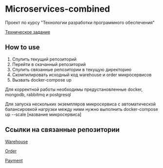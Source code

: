 # Microservices-combined
Проект по курсу "Технологии разработки программного обеспечения"

[Техническое задание](https://docs.google.com/document/d/1FKO65Ga0rRVPVArQERqO__3fkOeCWFGgSKRb6_tCX9U/edit)
## How to use

1. Спулить текущий репозиторий
2. Перейти в скачанный репозиторий 
2. Спулить связанные репозитории в текущую директорию
2. Скомпилировать исходный код warehouse и order микросервисов
2. Вызвать docker-compose up

Для корректной работы необходимы предустановленные docker, mongodb, rabbitmq и postgresql

Для запуска нескольких экземпляров микросервиса с автоматической балансировкой нагрузки между ними нужно выполнить docker-compose up --scale [название микросервиса] 

## Ссылки на связанные репозитории
[Warehouse](https://github.com/JoCoKo/Warehouse)

[Order](https://github.com/dshtefan/order-service)

[Payment](https://github.com/fahredof/PaymentService)
